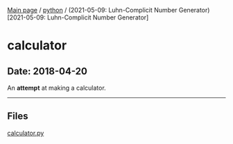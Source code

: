 [Main page](/) / [python](/python) / (2021-05-09: Luhn-Complicit Number Generator)[2021-05-09: Luhn-Complicit Number Generator]

# calculator

## Date: 2018-04-20

An **attempt** at making a calculator.

-----

## Files

[calculator.py](calculator.py)